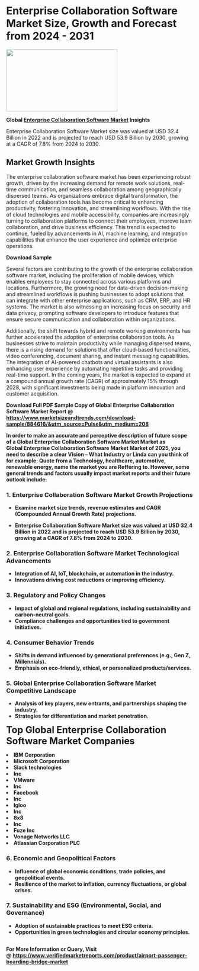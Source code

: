 <H1>Enterprise Collaboration Software Market Size, Growth and Forecast from 2024 - 2031</H1><img class="aligncenter size-medium wp-image-584254" src="https://thirdeyenews.in/wp-content/uploads/2024/09/Global-Market-Research-300x168.jpeg" alt="" width="300" height="168" /><p><strong>Global&nbsp;<a href="https://www.marketsizeandtrends.com/download-sample/884616/&amp;utm_source=Pulse&amp;utm_medium=208">Enterprise Collaboration Software Market</a> Insights</strong></p><p>Enterprise Collaboration Software Market size was valued at USD 32.4 Billion in 2022 and is projected to reach USD 53.9 Billion by 2030, growing at a CAGR of 7.8% from 2024 to 2030.</p><p><h2>Market Growth Insights</h2> <p>The enterprise collaboration software market has been experiencing robust growth, driven by the increasing demand for remote work solutions, real-time communication, and seamless collaboration among geographically dispersed teams. As organizations embrace digital transformation, the adoption of collaboration tools has become critical to enhancing productivity, fostering innovation, and streamlining workflows. With the rise of cloud technologies and mobile accessibility, companies are increasingly turning to collaboration platforms to connect their employees, improve team collaboration, and drive business efficiency. This trend is expected to continue, fueled by advancements in AI, machine learning, and integration capabilities that enhance the user experience and optimize enterprise operations.</p> <p><strong>Download Sample</strong></p> <p>Several factors are contributing to the growth of the enterprise collaboration software market, including the proliferation of mobile devices, which enables employees to stay connected across various platforms and locations. Furthermore, the growing need for data-driven decision-making and streamlined workflows is pushing businesses to adopt solutions that can integrate with other enterprise applications, such as CRM, ERP, and HR systems. The market is also witnessing an increasing focus on security and data privacy, prompting software developers to introduce features that ensure secure communication and collaboration within organizations.</p> <p>Additionally, the shift towards hybrid and remote working environments has further accelerated the adoption of enterprise collaboration tools. As businesses strive to maintain productivity while managing dispersed teams, there is a rising demand for solutions that offer cloud-based functionalities, video conferencing, document sharing, and instant messaging capabilities. The integration of AI-powered chatbots and virtual assistants is also enhancing user experience by automating repetitive tasks and providing real-time support. In the coming years, the market is expected to expand at a compound annual growth rate (CAGR) of approximately 15% through 2028, with significant investments being made in platform innovation and customer acquisition.</p> <p><strong></p><p><span class=""><strong>Download Full PDF Sample Copy of Global Enterprise Collaboration Software Market Report</strong> @ <a href="https://www.marketsizeandtrends.com/download-sample/884616/&amp;utm_source=Pulse&amp;utm_medium=208" target="_blank">https://www.marketsizeandtrends.com/download-sample/884616/&amp;utm_source=Pulse&amp;utm_medium=208</a></span></p><p>In order to make an accurate and perceptive description of future scope of a Global&nbsp;Enterprise Collaboration Software Market Market as Global&nbsp;Enterprise Collaboration Software Market Market of 2025, you need to describe a clear Vision &ndash; What Industry or Linda can you think of for example: Quote from a Technology, healthcare, automotive, renewable energy, name the market you are Reffering to. However, some general trends and factors usually impact market reports and their future outlook include:</p><h3>1.&nbsp;<strong>Enterprise Collaboration Software Market Growth Projections</strong></h3><ul><li>Examine market size trends, revenue estimates and CAGR (Compounded Annual Growth Rate) projections.</li><li><p>Enterprise Collaboration Software Market size was valued at USD 32.4 Billion in 2022 and is projected to reach USD 53.9 Billion by 2030, growing at a CAGR of 7.8% from 2024 to 2030.</p></li></ul><h3>2.&nbsp;<strong>Enterprise Collaboration Software Market Technological Advancements</strong></h3><ul><li>Integration of AI, IoT, blockchain, or automation in the industry.</li><li>Innovations driving cost reductions or improving efficiency.</li></ul><h3>3.&nbsp;<strong>Regulatory and Policy Changes</strong></h3><ul><li>Impact of global and regional regulations, including sustainability and carbon-neutral goals.</li><li>Compliance challenges and opportunities tied to government initiatives.</li></ul><h3>4.&nbsp;<strong>Consumer Behavior Trends</strong></h3><ul><li>Shifts in demand influenced by generational preferences (e.g., Gen Z, Millennials).</li><li>Emphasis on eco-friendly, ethical, or personalized products/services.</li></ul><h3>5.&nbsp;<strong>Global Enterprise Collaboration Software Market Competitive Landscape</strong></h3><ul><li>Analysis of key players, new entrants, and partnerships shaping the industry.</li><li>Strategies for differentiation and market penetration.</li></ul><p data-pm-slice="1 1 []"><span style="color: inherit; font-family: inherit; font-size: 25px;">Top Global Enterprise Collaboration Software Market Companies</span></p><div class="" data-test-id=""><p><li>IBM Corporation</li><li> Microsoft Corporation</li><li> Slack technologies</li><li> Inc</li><li> VMware</li><li> Inc</li><li> Facebook</li><li> Inc</li><li> Igloo</li><li> Inc</li><li> 8x8</li><li> Inc</li><li> Fuze Inc</li><li> Vonage Networks LLC</li><li> Atlassian Corporation PLC</li></p></div><h3>6.&nbsp;<strong>Economic and Geopolitical Factors</strong></h3><ul><li>Influence of global economic conditions, trade policies, and geopolitical events.</li><li>Resilience of the market to inflation, currency fluctuations, or global crises.</li></ul><h3>7.&nbsp;<strong>Sustainability and ESG (Environmental, Social, and Governance)</strong></h3><ul><li>Adoption of sustainable practices to meet ESG criteria.</li><li>Opportunities in green technologies and circular economy principles.</li></ul><h2><strong style="font-size: 14px;">For More Information or Query, Visit @&nbsp;</strong><a style="background-color: #ffffff; font-size: 14px;" href="https://www.marketsizeandtrends.com/report/enterprise-collaboration-software-market/" target="_blank">https://www.verifiedmarketreports.com/product/airport-passenger-boarding-bridge-market</a></h2>
